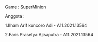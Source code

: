 Game : SuperMinion

Anggota :

1.Ilham Arif kuncoro Adi - A11.2021.13564

2.Faris Prasetya Ajisaputra - A11.2021.13564
